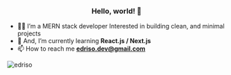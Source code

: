<h3 align="center">Hello, world! 👋</h3>

- 🐱‍💻 I’m a MERN stack developer Interested in building clean, and minimal projects
- 🌱 And, I’m currently learning **React.js / Next.js**
- 📫 How to reach me **edriso.dev@gmail.com**

<p><img align="center" src="https://github-readme-streak-stats.herokuapp.com/?user=edriso&" alt="edriso" /></p>
